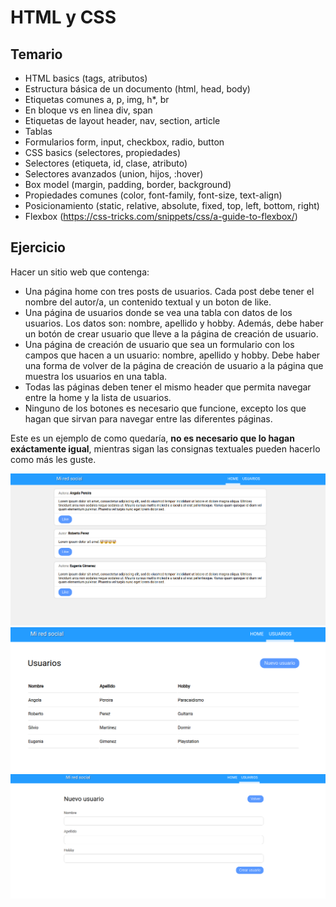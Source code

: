 # HTML y CSS

## Temario

- HTML basics (tags, atributos)
- Estructura básica de un documento (html, head, body)
- Etiquetas comunes a, p, img, h*, br
- En bloque vs en linea div, span
- Etiquetas de layout header, nav, section, article
- Tablas
- Formularios form, input, checkbox, radio, button
- CSS basics (selectores, propiedades)
- Selectores (etiqueta, id, clase, atributo)
- Selectores avanzados (union, hijos, :hover)
- Box model (margin, padding, border, background)
- Propiedades comunes (color, font-family, font-size, text-align)
- Posicionamiento (static, relative, absolute, fixed, top, left, bottom, right)
- Flexbox (https://css-tricks.com/snippets/css/a-guide-to-flexbox/)

## Ejercicio

Hacer un sitio web que contenga:
  - Una página home con tres posts de usuarios. Cada post debe tener el nombre del autor/a, un contenido textual y un boton de like.
  - Una página de usuarios donde se vea una tabla con datos de los usuarios. Los datos son: nombre, apellido y hobby. Además, debe haber un botón de crear usuario que lleve a la página de creación de usuario.
  - Una página de creación de usuario que sea un formulario con los campos que hacen a un usuario: nombre, apellido y hobby. Debe haber una forma de volver de la página de creación de usuario a la página que muestra los usuarios en una tabla.
  - Todas las páginas deben tener el mismo header que permita navegar entre la home y la lista de usuarios.
  - Ninguno de los botones es necesario que funcione, excepto los que hagan que sirvan para navegar entre las diferentes páginas.

Este es un ejemplo de como quedaría, **no es necesario que lo hagan exáctamente igual**, mientras sigan las consignas textuales pueden hacerlo como más les guste.

![Home](ejercicio/home.png)
![Users](ejercicio/users.png)
![Create Users](ejercicio/create-users.png)
